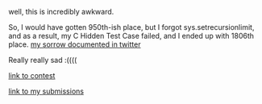 well, this is incredibly awkward.

So, I would have gotten 950th-ish place, but I forgot sys.setrecursionlimit, and as a result, my C Hidden Test Case failed, and I ended up with 1806th place. [my sorrow documented in twitter](https://twitter.com/010010110000110/status/1393607204696174595)

Really really sad :((((

[link to contest](https://codingcompetitions.withgoogle.com/codejam/round/0000000000435915)

[link to my submissions](https://codingcompetitions.withgoogle.com/codejam/submissions/0000000000435915/Q3ljbG9tYXRpYw)